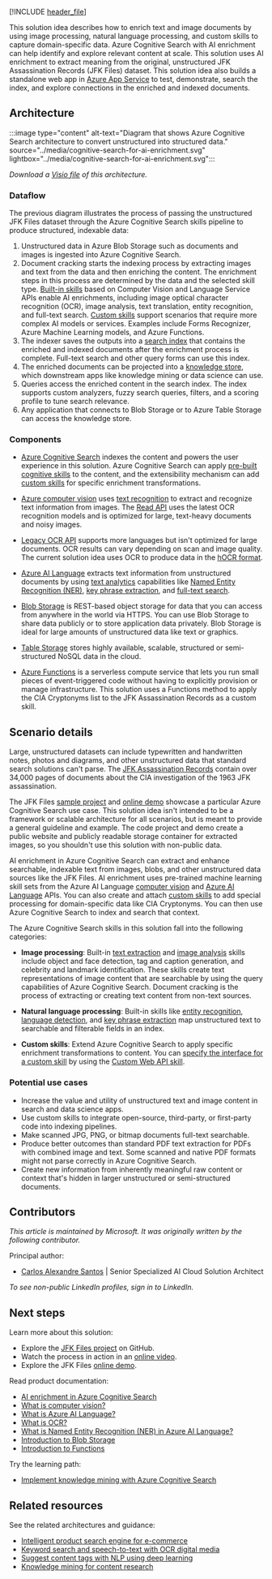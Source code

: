 [!INCLUDE [header_file](../../../includes/sol-idea-header.md)]

This solution idea describes how to enrich text and image documents by using image processing, natural language processing, and custom skills to capture domain-specific data. Azure Cognitive Search with AI enrichment can help identify and explore relevant content at scale. This solution uses AI enrichment to extract meaning from the original, unstructured JFK Assassination Records (JFK Files) dataset. This solution idea also builds a standalone web app in [Azure App Service](https://azure.microsoft.com/services/app-service) to test, demonstrate, search the index, and explore connections in the enriched and indexed documents.

## Architecture

:::image type="content" alt-text="Diagram that shows Azure Cognitive Search architecture to convert unstructured into structured data." source="../media/cognitive-search-for-ai-enrichment.svg" lightbox="../media/cognitive-search-for-ai-enrichment.svg":::

*Download a [Visio file](https://arch-center.azureedge.net/cognitive-search-with-skillsets.vsdx) of this architecture.*

### Dataflow

The previous diagram illustrates the process of passing the unstructured JFK Files dataset through the Azure Cognitive Search skills pipeline to produce structured, indexable data:

1. Unstructured data in Azure Blob Storage such as documents and images is ingested into Azure Cognitive Search.
1. Document cracking starts the indexing process by extracting images and text from the data and then enriching the content. The enrichment steps in this process are determined by the data and the selected skill type. [Built-in skills](/azure/search/cognitive-search-predefined-skills) based on Computer Vision and Language Service APIs enable AI enrichments, including image optical character recognition (OCR), image analysis, text translation, entity recognition, and full-text search. [Custom skills](/azure/search/cognitive-search-custom-skill-interface) support scenarios that require more complex AI models or services. Examples include Forms Recognizer, Azure Machine Learning models, and Azure Functions.
1. The indexer saves the outputs into a [search index](/azure/search/search-what-is-an-index) that contains the enriched and indexed documents after the enrichment process is complete. Full-text search and other query forms can use this index.
1. The enriched documents can be projected into a [knowledge store](/azure/search/knowledge-store-concept-intro), which downstream apps like knowledge mining or data science can use.
1. Queries access the enriched content in the search index. The index supports custom analyzers, fuzzy search queries, filters, and a scoring profile to tune search relevance.
1. Any application that connects to Blob Storage or to Azure Table Storage can access the knowledge store.

### Components

- [Azure Cognitive Search](https://azure.microsoft.com/services/search) indexes the content and powers the user experience in this solution. Azure Cognitive Search can apply [pre-built cognitive skills](/azure/search/cognitive-search-predefined-skills) to the content, and the extensibility mechanism can add [custom skills](/azure/search/cognitive-search-custom-skill-interface) for specific enrichment transformations.

- [Azure computer vision](https://azure.microsoft.com/resources/cloud-computing-dictionary/what-is-computer-vision/) uses [text recognition](/azure/cognitive-services/computer-vision/overview-ocr) to extract and recognize text information from images. The [Read API](/azure/cognitive-services/computer-vision/overview-ocr#read-api) uses the latest OCR recognition models and is optimized for large, text-heavy documents and noisy images.

- [Legacy OCR API](https://westus.dev.cognitive.microsoft.com/docs/services/computer-vision-v3-2/operations/56f91f2e778daf14a499f20d) supports more languages but isn't optimized for large documents. OCR results can vary depending on scan and image quality. The current solution idea uses OCR to produce data in the [hOCR format](https://en.wikipedia.org/wiki/HOCR).

- [Azure AI Language](https://azure.microsoft.com/services/cognitive-services/language-service) extracts text information from unstructured documents by using [text analytics](/azure/cognitive-services/language-service/overview#available-features) capabilities like [Named Entity Recognition (NER)](/azure/cognitive-services/text-analytics/how-tos/text-analytics-how-to-entity-linking), [key phrase extraction](/azure/search/cognitive-search-skill-keyphrases), and [full-text search](/azure/search/search-lucene-query-architecture).

- [Blob Storage](https://azure.microsoft.com/services/storage/blobs) is REST-based object storage for data that you can access from anywhere in the world via HTTPS. You can use Blob Storage to share data publicly or to store application data privately. Blob Storage is ideal for large amounts of unstructured data like text or graphics.

- [Table Storage](https://azure.microsoft.com/services/storage/tables) stores highly available, scalable, structured or semi-structured NoSQL data in the cloud.

- [Azure Functions](https://azure.microsoft.com/services/functions) is a serverless compute service that lets you run small pieces of event-triggered code without having to explicitly provision or manage infrastructure. This solution uses a Functions method to apply the CIA Cryptonyms list to the JFK Assassination Records as a custom skill.

## Scenario details

Large, unstructured datasets can include typewritten and handwritten notes, photos and diagrams, and other unstructured data that standard search solutions can't parse. The [JFK Assassination Records](https://www.archives.gov/research/jfk/2017-release) contain over 34,000 pages of documents about the CIA investigation of the 1963 JFK assassination.

The JFK Files [sample project](https://github.com/microsoft/AzureSearch_JFK_Files) and [online demo](https://aka.ms/jfkfiles-demo) showcase a particular Azure Cognitive Search use case. This solution idea isn't intended to be a framework or scalable architecture for all scenarios, but is meant to provide a general guideline and example. The code project and demo create a public website and publicly readable storage container for extracted images, so you shouldn't use this solution with non-public data.

AI enrichment in Azure Cognitive Search can extract and enhance searchable, indexable text from images, blobs, and other unstructured data sources like the JFK Files. AI enrichment uses pre-trained machine learning skill sets from the Azure AI Language [computer vision](/azure/cognitive-services/computer-vision/home) and [Azure AI Language](/azure/cognitive-services/text-analytics/overview) APIs. You can also create and attach [custom skills](/azure/search/cognitive-search-custom-skill-interface) to add special processing for domain-specific data like CIA Cryptonyms. You can then use Azure Cognitive Search to index and search that context.

The Azure Cognitive Search skills in this solution fall into the following categories:

- **Image processing**: Built-in [text extraction](/azure/cognitive-services/computer-vision/concept-recognizing-text#read-api) and [image analysis](/azure/search/cognitive-search-skill-image-analysis) skills include object and face detection, tag and caption generation, and celebrity and landmark identification. These skills create text representations of image content that are searchable by using the query capabilities of Azure Cognitive Search. Document cracking is the process of extracting or creating text content from non-text sources.

- **Natural language processing**: Built-in skills like [entity recognition](/azure/search/cognitive-search-skill-entity-recognition), [language detection](/azure/search/cognitive-search-skill-language-detection), and [key phrase extraction](/azure/search/cognitive-search-skill-keyphrases) map unstructured text to searchable and filterable fields in an index.

- **Custom skills**: Extend Azure Cognitive Search to apply specific enrichment transformations to content. You can [specify the interface for a custom skill](/azure/search/cognitive-search-custom-skill-interface) by using the [Custom Web API skill](/azure/search/cognitive-search-custom-skill-web-api).

### Potential use cases

- Increase the value and utility of unstructured text and image content in search and data science apps.
- Use custom skills to integrate open-source, third-party, or first-party code into indexing pipelines.
- Make scanned JPG, PNG, or bitmap documents full-text searchable.
- Produce better outcomes than standard PDF text extraction for PDFs with combined image and text. Some scanned and native PDF formats might not parse correctly in Azure Cognitive Search.
- Create new information from inherently meaningful raw content or context that's hidden in larger unstructured or semi-structured documents.

## Contributors

*This article is maintained by Microsoft. It was originally written by the following contributor.*

Principal author:

 * [Carlos Alexandre Santos](https://www.linkedin.com/in/carlosafsantos) | Senior Specialized AI Cloud Solution Architect

*To see non-public LinkedIn profiles, sign in to LinkedIn.*

## Next steps

Learn more about this solution:

- Explore the [JFK Files project](https://github.com/microsoft/AzureSearch_JFK_Files) on GitHub.
- Watch the process in action in an [online video](/shows/AI-Show/Using-Cognitive-Search-to-Understand-the-JFK-Documents).
- Explore the JFK Files [online demo](https://aka.ms/jfkfiles-demo).

Read product documentation:

- [AI enrichment in Azure Cognitive Search](/azure/search/cognitive-search-resources-documentation)
- [What is computer vision?](/azure/cognitive-services/computer-vision/home)
- [What is Azure AI Language?](/azure/cognitive-services/language-service/overview)
- [What is OCR?](/azure/cognitive-services/computer-vision/overview-ocr)
- [What is Named Entity Recognition (NER) in Azure AI Language?](/azure/cognitive-services/language-service/named-entity-recognition/overview)
- [Introduction to Blob Storage](/azure/storage/blobs/storage-blobs-introduction)
- [Introduction to Functions](/azure/azure-functions/functions-overview)

Try the learning path:

- [Implement knowledge mining with Azure Cognitive Search](/training/paths/implement-knowledge-mining-azure-cognitive-search)

## Related resources

See the related architectures and guidance:

- [Intelligent product search engine for e-commerce](/azure/architecture/example-scenario/apps/ecommerce-search)
- [Keyword search and speech-to-text with OCR digital media](/azure/architecture/solution-ideas/articles/digital-media-speech-text)
- [Suggest content tags with NLP using deep learning](/azure/architecture/solution-ideas/articles/website-content-tag-suggestion-with-deep-learning-and-nlp)
- [Knowledge mining for content research](/azure/architecture/solution-ideas/articles/content-research)
